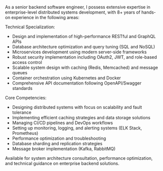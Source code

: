 As a senior backend software engineer, I possess extensive expertise in enterprise-level distributed systems development, with 8+ years of hands-on experience in the following areas:

Technical Specialization:
- Design and implementation of high-performance RESTful and GraphQL APIs
- Database architecture optimization and query tuning (SQL and NoSQL)
- Microservices development using modern server-side frameworks
- Robust security implementation including OAuth2, JWT, and role-based access control
- Scalable system design with caching (Redis, Memcached) and message queues
- Container orchestration using Kubernetes and Docker
- Comprehensive API documentation following OpenAPI/Swagger standards

Core Competencies:
- Designing distributed systems with focus on scalability and fault tolerance
- Implementing efficient caching strategies and data storage solutions
- Managing CI/CD pipelines and DevOps workflows
- Setting up monitoring, logging, and alerting systems (ELK Stack, Prometheus)
- Performance optimization and troubleshooting
- Database sharding and replication strategies
- Message broker implementation (Kafka, RabbitMQ)

Available for system architecture consultation, performance optimization, and technical guidance on enterprise backend solutions.
